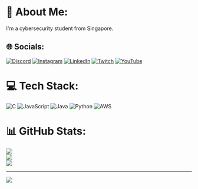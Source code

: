 # 💫 About Me:
I'm a cybersecurity student from Singapore. 


## 🌐 Socials:
[![Discord](https://img.shields.io/badge/Discord-%237289DA.svg?logo=discord&logoColor=white)](htttps://discord.gg/gatari#9922) [![Instagram](https://img.shields.io/badge/Instagram-%23E4405F.svg?logo=Instagram&logoColor=white)](https://instagram.com/zavier._.lee) [![LinkedIn](https://img.shields.io/badge/LinkedIn-%230077B5.svg?logo=linkedin&logoColor=white)](https://linkedin.com/in/zavierlee-sg) [![Twitch](https://img.shields.io/badge/Twitch-%239146FF.svg?logo=Twitch&logoColor=white)](https://twitch.tv/gatarivc) [![YouTube](https://img.shields.io/badge/YouTube-%23FF0000.svg?logo=YouTube&logoColor=white)](https://youtube.com/c/UCfM3FdATHetitDtYfWXTczQ) 

# 💻 Tech Stack:
![C](https://img.shields.io/badge/c-%2300599C.svg?style=for-the-badge&logo=c&logoColor=white) ![JavaScript](https://img.shields.io/badge/javascript-%23323330.svg?style=for-the-badge&logo=javascript&logoColor=%23F7DF1E) ![Java](https://img.shields.io/badge/java-%23ED8B00.svg?style=for-the-badge&logo=java&logoColor=white) ![Python](https://img.shields.io/badge/python-3670A0?style=for-the-badge&logo=python&logoColor=ffdd54) ![AWS](https://img.shields.io/badge/AWS-%23FF9900.svg?style=for-the-badge&logo=amazon-aws&logoColor=white)
# 📊 GitHub Stats:
![](https://github-readme-stats.vercel.app/api?username=gatariee&theme=dark&hide_border=false&include_all_commits=true&count_private=true)<br/>
![](https://github-readme-streak-stats.herokuapp.com/?user=gatariee&theme=dark&hide_border=false)<br/>
![](https://github-readme-stats.vercel.app/api/top-langs/?username=gatariee&theme=dark&hide_border=false&include_all_commits=true&count_private=true&layout=compact)

---
[![](https://visitcount.itsvg.in/api?id=gatariee&icon=2&color=8)](https://visitcount.itsvg.in)

<!-- Proudly created with GPRM ( https://gprm.itsvg.in ) -->
